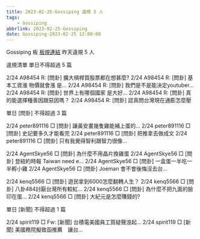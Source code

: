 ```yaml
---
title: 2023-02-25-Gossiping 違規 5 人
tags:
    - Gossiping
abbrlink: 2023-02-25-Gossiping
date: Gossiping-2023-02-25 12:00:00
---
```

Gossiping 板 [板規連結](https://www.ptt.cc/bbs/Gossiping/M.1637425085.A.07D.html)
昨天違規 5 人
<!-- more -->

違規清單
單日不得超過 5 篇

2/24 A98454 R: [問卦] 擴大槓桿買股票都在想甚麼?
2/24 A98454 R: [問卦] 基本工資漲 物價就會漲 是…
2/24 A98454 R: [問卦] 我們是不是能決定youtuber…
2/24 A98454 R: [問卦] 世界上有哪個國家 是大好…
2/24 A98454 R: [問卦] 真的能選擇種善因跟惡因嗎？
2/24 A98454 R: [問卦] 認真問台灣現在通膨怎麼壓

單日 [問卦] 不得超過 3 篇

2/24 peter891116 □ [問卦] 讓黃安畫幾隻雞能補上蛋的…
2/24 peter891116 □ [問卦] 史記要多久才能看完
2/24 peter891116 □ [問卦] 把推拿去做成文
2/24 peter891116 □ [問卦] 只有我覺得智利跟智力很像…

2/24 AgentSkye56 □ [問卦] 為什麼不用晶片換雞蛋
2/24 AgentSkye56 □ [問卦] 登紐約時報 Taiwan need e…
2/24 AgentSkye56 □ [問卦] 一盒蛋一半吃一半孵小雞
2/24 AgentSkye56 □ [問卦] Joeman 會不會後悔沒去台…

2/24 kenq5566 □ [問卦] 遊民拿到6000怎麼翻轉人生？
2/24 kenq5566 □ [問卦] 八卦484討厭台灣所有較紅…
2/24 kenq5566 □ [問卦] 為什麼不把九面的臉印在蛋…
2/24 kenq5566 □ [問卦] 大紀元是怎麼賺錢的?

單日 [新聞] 不得超過 1 篇

2/24 spirit119 □ Fw: [新聞] 台積電美國員工質疑聲浪起…
2/24 spirit119 □ [新聞] 美國務院擬致函推薦　讓台…